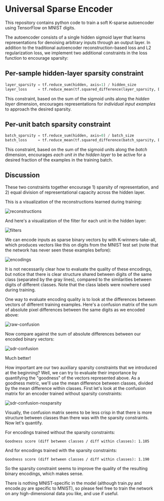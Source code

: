 Universal Sparse Encoder
========================

This repository contains python code to train a soft K-sparse autoencoder using
TensorFlow on MNIST digits.

The autoencoder consists of a single hidden sigmoid layer that learns
representations for denoising arbitrary inputs through an output layer. In
addition to the traditional autoencoder reconstruction-based loss and L2
regularization loss, we implement two additional constraints in the loss
function to encourage sparsity:

Per-sample hidden-layer sparsity constraint
-------------------------------------------

```python
layer_sparsity = tf.reduce_sum(hidden, axis=1) / hidden_size
layer_loss     = tf.reduce_mean(tf.squared_difference(layer_sparsity, DESIRED_SPARSITY))
```

This constraint, based on the sum of the sigmoid units along the *hidden layer*
dimension, encourages representations for *individual input examples* to
approach the desired sparsity.


Per-unit batch sparsity constraint
-------------------------------------------

```python
batch_sparsity = tf.reduce_sum(hidden, axis=0) / batch_size
batch_loss     = tf.reduce_mean(tf.squared_difference(batch_sparsity, DESIRED_SPARSITY))
```

This constraint, based on the sum of the sigmoid units along the *batch*
dimension, encourages *each unit in the hidden layer* to be active for a
desired fraction of the examples in the training batch.

Discussion
----------

These two constraints together encourage 1) sparsity of representation, and 2)
equal division of representational capacity across the hidden layer.

This is a visualization of the reconstructions learned during training:

![reconstructions](https://raw.githubusercontent.com/jakebruce/universal-sparse-encoder/master/imgs/reconstructions.png "Reconstructions")

And here's a visualization of the filter for each unit in the hidden layer:

![filters](https://raw.githubusercontent.com/jakebruce/universal-sparse-encoder/master/imgs/filters.png "Filters")

We can encode inputs as sparse binary vectors by with K-winners-take-all, which
produces vectors like this on digits from the MNIST test set (note that the
network has never seen these examples before):

![encodings](https://raw.githubusercontent.com/jakebruce/universal-sparse-encoder/master/imgs/encodings.png "Encodings")

It is not necessarily clear how to evaluate the quality of these encodings, but
notice that there is clear structure shared between digits of the same class
(separated by the gray lines), compared to the similarities between digits of
different classes. Note that the class labels were nowhere used during training.

One way to evaluate encoding quality is to look at the differences between vectors
of different training examples. Here's a confusion matrix of the sum of absolute pixel
differences between the same digits as we encoded above:

![raw-confusion](https://raw.githubusercontent.com/jakebruce/universal-sparse-encoder/master/imgs/raw_confusion.png "Raw Confusion")

Now compare against the sum of absolute differences between our encoded binary vectors:

![sdr-confusion](https://raw.githubusercontent.com/jakebruce/universal-sparse-encoder/master/imgs/sdr_confusion_constraint100.png "SDR Confusion")

Much better!

How important are our two auxiliary sparsity constraints that we introduced at
the beginning? Well, we can try to evaluate their importance by quantifying the
"goodness" of the vectors represented above. As a goodness metric, we'll use the
mean difference between classes, divided by the mean difference within classes.
First let's look at the confusion matrix for an encoder trained without sparsity
constraints:

![sdr-confusion-nosparsity](https://raw.githubusercontent.com/jakebruce/universal-sparse-encoder/master/imgs/sdr_confusion_noconstraint.png "SDR Confusion, No sparsity constraint")

Visually, the confusion matrix seems to be less crisp in that there is more
structure between classes than there was with the sparsity constraints. Now
let's quantify.

For encodings trained without the sparsity constraints:

```
Goodness score (diff between classes / diff within classes): 1.105
```

And for encodings trained with the sparsity constraints:

```
Goodness score (diff between classes / diff within classes): 1.190
```

So the sparsity constraint seems to improve the quality of the resulting
binary encodings, which makes sense.

There is nothing MNIST-specific in the model (although train.py and encode.py
are specific to MNIST), so please feel free to train the network on any
high-dimensional data you like, and use if useful.

